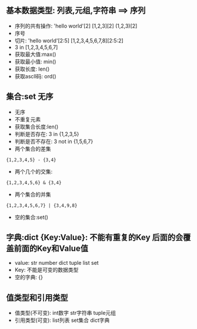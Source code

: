## 基本数据类型: 列表,元组,字符串  ==> 序列
 * 序列的共有操作: 'hello world'[2]  [1,2,3][2]  (1,2,3)[2]
 * 序号
 * 切片: 'hello world'[2:5]  [1,2,3,4,5,6,7,8][2:5:2] 
 * 3 in [1,2,3,4,5,6,7]
 * 获取最大值:max()
 * 获取最小值: min()
 * 获取长度: len()
 * 获取ascll码: ord()
 
## 集合:set     无序
 * 无序
 * 不重复元素
 * 获取集合长度:len()
 * 判断是否存在: 3 in {1,2,3,5}
 * 判断是否不存在: 3 not in {1,5,6,7}
 * 两个集合的差集
 ```buildoutcfg
{1,2,3,4,5} - {3,4}
```
 * 两个几个的交集:
 ```buildoutcfg
{1,2,3,4,5,6} & {3,4}
```
 * 两个集合的并集
 ```buildoutcfg
 {1,2,3,4,5,6,7} | {3,4,9,8}
 ```
 * 空的集合:set()
## 字典:dict  {Key:Value}: 不能有重复的Key  后面的会覆盖前面的Key和Value值
 * value: str number  dict  tuple  list  set
 * Key: 不能是可变的数据类型
 * 空的字典: {}
## 值类型和引用类型
 * 值类型(不可变): int数字  str字符串  tuple元组
 * 引用类型(可变): list列表  set集合  dict字典